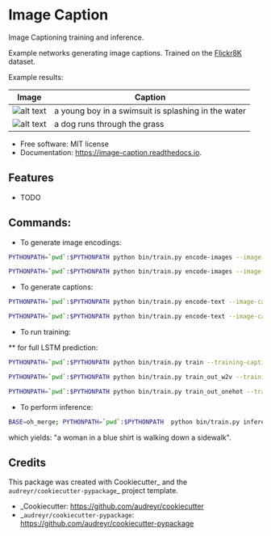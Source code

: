 # Image Caption

Image Captioning training and inference.

Example networks generating image captions. Trained on the [Flickr8K](https://forms.illinois.edu/sec/1713398) dataset.

Example results:

| Image | Caption |
|-------|---------|
| ![alt text](https://github.com/gpostelnicu/image_caption/images/images/890734502_a5ae67beac.jpg) | a young boy in a swimsuit is splashing in the water |
| ![alt text](https://github.com/gpostelnicu/image_caption/images/images/1304100320_c8990a1539.jpg) | a dog runs through the grass |


* Free software: MIT license
* Documentation: https://image-caption.readthedocs.io.


## Features

* TODO

## Commands:

* To generate image encodings:

```bash
PYTHONPATH=`pwd`:$PYTHONPATH python bin/train.py encode-images --image-ids-path data/flickr8k/dataset/Flickr8k_text/Flickr_8k.trainImages.txt --im-dir data/flickr8k/dataset/Flickr8k_Dataset --output-encodings data/gen2/train_image_encodings.pkl
```

```bash
PYTHONPATH=`pwd`:$PYTHONPATH python bin/train.py encode-images --image-ids-path data/flickr8k/dataset/Flickr8k_text/Flickr_8k.testImages.txt --im-dir data/flickr8k/dataset/Flickr8k_Dataset --output-encodings data/gen2/test_image_encodings.pkl
```

* To generate captions:

```bash
PYTHONPATH=`pwd`:$PYTHONPATH python bin/train.py encode-text --image-captions-path data/flickr8k/dataset/Flickr8k_text/Flickr8k.token.txt --imids-path data/flickr8k/dataset/Flickr8k_text/Flickr_8k.trainImages.txt --output-path data/gen2/train_captions.tsv
```

```bash
PYTHONPATH=`pwd`:$PYTHONPATH python bin/train.py encode-text --image-captions-path data/flickr8k/dataset/Flickr8k_text/Flickr8k.token.txt --imids-path data/flickr8k/dataset/Flickr8k_text/Flickr_8k.testImages.txt --output-path data/gen2/test_captions.tsv
```

* To run training:

** for full LSTM prediction:

```bash
PYTHONPATH=`pwd`:$PYTHONPATH python bin/train.py train --training-captions-path data/gen2/train_captions.tsv --test-captions-path data/gen2/test_captions.tsv --train-image-encodings-path data/gen2/train_image_encodings.pkl --test-image-encodings-path data/gen2/test_image_encodings.pkl --num-epochs 100 --output-prefix data/gen3/lstm_big --batch-size 128 --learning-rate 1e-4 --lstm-units 1024 --embedding-dim 300 --dropout .5 --recurrent-dropout .5 --embeddings-path data/fasttext/crawl-300d-2M.vec
```

```bash
PYTHONPATH=`pwd`:$PYTHONPATH python bin/train.py train_out_w2v --training-captions-path data/gen2/train_captions.tsv --test-captions-path data/gen2/test_captions.tsv --train-image-encodings-path data/gen2/train_image_encodings.pkl --test-image-encodings-path data/gen2/test_image_encodings.pkl --num-epochs 100 --output-prefix data/gen2/out19 --batch-size 1024 --learning-rate 1e-5 --lstm-units 128 --embedding-dim 300 --dropout .5 --recurrent-dropout .5 --num-dense-layers 2 --embeddings-path data/fasttext/crawl-300d-2M.vec
```

```bash
PYTHONPATH=`pwd`:$PYTHONPATH python bin/train.py train_out_onehot --training-captions-path data/gen2/train_captions.tsv --test-captions-path data/gen2/test_captions.tsv --train-image-encodings-path data/gen2/train_image_encodings.pkl --test-image-encodings-path data/gen2/test_image_encodings.pkl --num-epochs 100 --output-prefix data/gen3/oh_merge_2 --batch-size 1024 --learning-rate 1e-4 --lstm-units 256 --embedding-dim 300 --dropout.5 --recurrent-dropout .5 --num-dense-layers 2 --image-dense-dim 256 --embeddings-path data/fasttext/crawl-300d-2M.vec --num-lstm-layers 1
```

* To perform inference:

```bash
BASE=oh_merge; PYTHONPATH=`pwd`:$PYTHONPATH  python bin/train.py inference2 --im-path data/flickr8k/dataset/Flickr8k_Dataset/2610447973_89227ff978.jpg  --model-path data/gen3/${BASE}_model.h5 --tok-path data/gen3/${BASE}-tok.pkl
```

which yields: "a woman in a blue shirt is walking down a sidewalk".

## Credits

This package was created with Cookiecutter_ and the `audreyr/cookiecutter-pypackage`_ project template.

* _Cookiecutter: https://github.com/audreyr/cookiecutter
* _`audreyr/cookiecutter-pypackage`: https://github.com/audreyr/cookiecutter-pypackage
